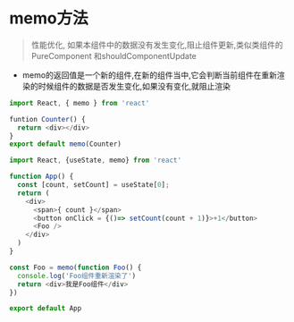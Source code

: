 # memo方法
> 性能优化, 如果本组件中的数据没有发生变化,阻止组件更新,类似类组件的PureComponent 和shouldComponentUpdate

- memo的返回值是一个新的组件,在新的组件当中,它会判断当前组件在重新渲染的时候组件的数据是否发生变化,如果没有变化,就阻止渲染
```js
import React, { memo } from 'react'

funtion Counter() {
  return <div></div>
}
export default memo(Counter)

```

```js
import React, {useState, memo} from 'react'

function App() {
  const [count, setCount] = useState[0];
  return (
    <div>
      <span>{ count }</span>
      <button onClick = {()=> setCount(count + 1)}>+1</button>
      <Foo />
    </div>
  )
}

const Foo = memo(function Foo() {
  console.log('Foo组件重新渲染了')
  return <div>我是Foo组件</div>
})

export default App
```